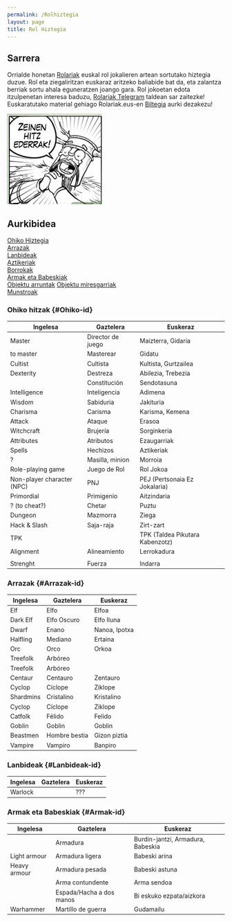 ```yaml
---
permalink: /Rolhiztegia
layout: page
title: Rol Hiztegia
---
```

## Sarrera 
Orrialde honetan [Rolariak](https://rolariak.eus/) euskal rol jokalieren artean sortutako hiztegia duzue.
Rol eta ziegaliritzan euskaraz aritzeko baliabide bat da, eta zalantza berriak sortu ahala eguneratzen joango gara. 
Rol jokoetan edota itzulpenetan interesa baduzu, [Rolariak Telegram](https://t.me/rolariak) taldean sar zaitezke! 
Euskaratutako material gehiago Rolariak.eus-en [Biltegia](https://rolariak.eus/biltegia) aurki dezakezu! 

![HitzEderrak](https://github.com/IzaroBlog/IzaroBlog.github.io/blob/main/_images/postimages/hitzederrak.png?raw=true)

## Aurkibidea

[Ohiko Hiztegia](#Ohiko-id)  
[Arrazak](#Arrazak-id)  
[Lanbideak](#Lanbideak-id)  
[Aztikeriak](#Aztikeriak-id)  
[Borrokak](#Borrokak-id)  
[Armak eta Babeskiak](#Armak-id)  
[Objektu arruntak](#ObjektuArruntak-id)
[Objektu miresgarriak](#ObjektuMiresgarriak-id)  
[Munstroak](#Munstroak-id)  


### Ohiko hitzak {#Ohiko-id}

| Ingelesa   | Gaztelera  | Euskeraz  |
| ---------- | ---------- | --------- | 
| Master | Director de juego | Maizterra, Gidaria  |
| to master  | Masterear        | Gidatu    | 
| Cultist    |  Cultista         | Kultista, Gurtzailea     | 
| Dexterity    | Destreza         | Abilezia, Trebezia     |
|     |  Constitución         | Sendotasuna     |
| Intelligence    |  Inteligencia         | Adimena     |
| Wisdom    |  Sabiduria         | Jakituria     |
| Charisma |  Carisma         | Karisma, Kemena     |
| Attack    | Ataque  | Erasoa    |
| Witchcraft    |  Brujería         | Sorginkeria   |
| Attributes   |  Atributos      | Ezaugarriak   |
| Spells    |  Hechizos        | Aztikeriak   |
|  ?   |  Masilla, minion    | Morroia   |
| Role-playing game |  Juego de Rol        | Rol Jokoa   |
| Non-player character (NPC)|  PNJ         | PEJ (Pertsonaia Ez Jokalaria)  |
| Primordial |  Primigenio         | Aitzindaria   |
| ? (to cheat?)    |  Chetar         | Puztu   |
| Dungeon    | Mazmorra     | Ziega   |
| Hack & Slash | Saja-raja | Zirt-zart   |
| TPK    |           | TPK (Taldea Pikutara Kabenzotz) |
| Alignment | Alineamiento          | Lerrokadura |
|    |           |  |
|  Strenght   | Fuerza          | Indarra |

### Arrazak {#Arrazak-id}

| Ingelesa   | Gaztelera  | Euskeraz  |
| ---------- | ---------- | --------- | 
| Elf        | Elfo       | Elfoa  |
| Dark Elf        | Elfo Oscuro       | Elfo Iluna  |
| Dwarf      | Enano      | Nanoa, Ipotxa|
| Halfling | Mediano | Ertaina|
| Orc | Orco | Orkoa|
| Treefolk | Arbóreo |  |
| Treefolk | Arbóreo |  |
| Centaur | Centauro | Zentauro |
| Cyclop | Cíclope | Ziklope |
| Shardmins | Cristalino | Kristalino |
| Cyclop | Cíclope | Ziklope |
| Catfolk | Félido | Felido |
| Goblin | Goblin | Goblin |
| Beastmen | Hombre bestia | Gizon piztia |
| Vampire | Vampiro | Banpiro |


### Lanbideak {#Lanbideak-id}

| Ingelesa   | Gaztelera  | Euskeraz  |
| ---------- | ---------- | --------- | 
| Warlock        |       | ???  |


### Armak eta Babeskiak {#Armak-id}  

| Ingelesa   | Gaztelera  | Euskeraz  |
| ---------- | ---------- | --------- | 
|     | Armadura          | Burdin-jantzi, Armadura, Babeskia |
| Light armour    | Armadura ligera         | Babeski arina |
|  Heavy armour   | Armadura pesada         | Babeski astuna |
|     |  Arma contundente         | Arma sendoa  |
|     | Espada/Hacha a dos manos | Bi eskuko ezpata/aizkora  |
| Warhammer | Martillo de guerra | Gudamailu  |
